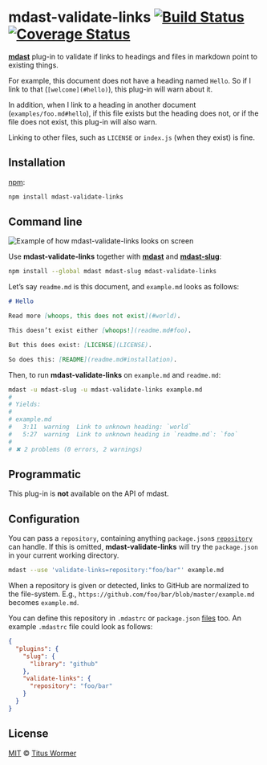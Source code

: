 # mdast-validate-links [![Build Status](https://img.shields.io/travis/wooorm/mdast-validate-links.svg)](https://travis-ci.org/wooorm/mdast-validate-links) [![Coverage Status](https://img.shields.io/codecov/c/github/wooorm/mdast-validate-links.svg)](https://codecov.io/github/wooorm/mdast-validate-links)

[**mdast**](https://github.com/wooorm/mdast) plug-in to validate if links to
headings and files in markdown point to existing things.

For example, this document does not have a heading named `Hello`. So if I
link to that (`[welcome](#hello)`), this plug-in will warn about it.

In addition, when I link to a heading in another document
(`examples/foo.md#hello`), if this file exists but the heading does not,
or if the file does not exist, this plug-in will also warn.

Linking to other files, such as `LICENSE` or `index.js` (when they exist)
is fine.

## Installation

[npm](https://docs.npmjs.com/cli/install):

```bash
npm install mdast-validate-links
```

## Command line

![Example of how mdast-validate-links looks on screen](https://cdn.rawgit.com/wooorm/mdast-validate-links/master/screenshot.png)

Use **mdast-validate-links** together with [**mdast**](https://github.com/wooorm/mdast)
and [**mdast-slug**](https://github.com/wooorm/mdast-slug):

```bash
npm install --global mdast mdast-slug mdast-validate-links
```

Let’s say `readme.md` is this document, and `example.md` looks as follows:

```md
# Hello

Read more [whoops, this does not exist](#world).

This doesn’t exist either [whoops!](readme.md#foo).

But this does exist: [LICENSE](LICENSE).

So does this: [README](readme.md#installation).
```

Then, to run **mdast-validate-links** on `example.md` and `readme.md`:

```bash
mdast -u mdast-slug -u mdast-validate-links example.md
#
# Yields:
#
# example.md
#   3:11  warning  Link to unknown heading: `world`
#   5:27  warning  Link to unknown heading in `readme.md`: `foo`
#
# ✖ 2 problems (0 errors, 2 warnings)
```

## Programmatic

This plug-in is **not** available on the API of mdast.

## Configuration

You can pass a `repository`, containing anything `package.json`s
[`repository`](https://docs.npmjs.com/files/package.json#repository) can
handle. If this is omitted, **mdast-validate-links** will try
the `package.json` in your current working directory.

```bash
mdast --use 'validate-links=repository:"foo/bar"' example.md
```

When a repository is given or detected, links to GitHub are normalized
to the file-system. E.g., `https://github.com/foo/bar/blob/master/example.md`
becomes `example.md`.

You can define this repository in `.mdastrc` or `package.json` [files](https://github.com/wooorm/mdast/blob/master/doc/mdastrc.5.md)
too. An example `.mdastrc` file could look as follows:

```json
{
  "plugins": {
    "slug": {
      "library": "github"
    },
    "validate-links": {
      "repository": "foo/bar"
    }
  }
}
```

## License

[MIT](LICENSE) © [Titus Wormer](http://wooorm.com)
